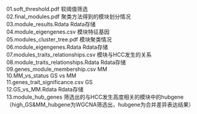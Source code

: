 01.soft_threshold.pdf 软阈值筛选  
02.final_modules.pdf 聚类方法得到的模块划分情况  
03.module_results.Rdata Rdata存储  
04.module_eigengenes.csv 模块特征基因  
05.modules_cluster_tree.pdf 模块聚类情况  
06.module_eigengenes.Rdata Rdata存储  
07.modules_traits_relationships.csv 模块与HCC发生的关系  
08.module_traits_relationships.Rdata Rdata存储  
09.genes_module_membership.csv MM  
10.MM_vs_status GS vs MM  
11.genes_trait_significance.csv GS  
12.GS_vs_MM.Rdata Rdata存储   
13.module_hub_genes 筛选出的与HCC发生高度相关的模块中的hubgene（high_GS&MM_hubgene为WGCNA筛选出，hubgene为合并差异表达结果）
